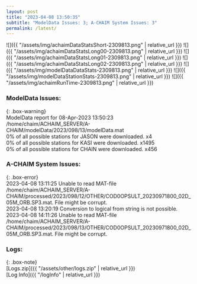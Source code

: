 ```yaml
---
layout: post
title: "2023-04-08 13:50:35"
subtitle: "ModelData Issues: 3; A-CHAIM System Issues: 3"
permalink: /latest/
---
```


![]({{ "/assets/img/achaimDataStatsShort-2309813.png" | relative_url }})
![]({{ "/assets/img/achaimDataStatsLong00-2309813.png" | relative_url }})
![]({{ "/assets/img/achaimDataStatsLong01-2309813.png" | relative_url }})
![]({{ "/assets/img/achaimDataStatsLong02-2309813.png" | relative_url }})
![]({{ "/assets/img/modelDataDataStats-2309813.png" | relative_url }})
![]({{ "/assets/img/modelDataStationStats-2309813.png" | relative_url }})
![]({{ "/assets/img/achaimRunTime-2309813.png" | relative_url }})


### ModelData Issues:  
  
{: .box-warning}  
 ModelData report for 08-Apr-2023 13:50:23   
 /home/chaim/ACHAIM_SERVER/A-CHAIM/modelData/2023/098/13/modelData.mat   
 0% of all possible stations for JASON were downloaded. x4   
 0% of all possible stations for KASI were downloaded. x1495   
 0% of all possible stations for CHAIN were downloaded. x456   
  
### A-CHAIM System Issues:  
  
{: .box-error}  
2023-04-08 13:11:25 Unable to read MAT-file /home/chaim/ACHAIM_SERVER/A-CHAIM/processed/2023/098/12/OTHER/COD0OPSULT_20230971800_02D_05M_ORB.SP3.mat. File might be corrupt.  
2023-04-08 13:20:19 Conversion to logical from string is not possible.  
2023-04-08 14:11:26 Unable to read MAT-file /home/chaim/ACHAIM_SERVER/A-CHAIM/processed/2023/098/13/OTHER/COD0OPSULT_20230971800_02D_05M_ORB.SP3.mat. File might be corrupt.  

### Logs:  
  
{: .box-note}  
[Logs.zip]({{ "/assets/other/logs.zip" | relative_url }})  
[Log Info]({{ "/logInfo" | relative_url }})  
